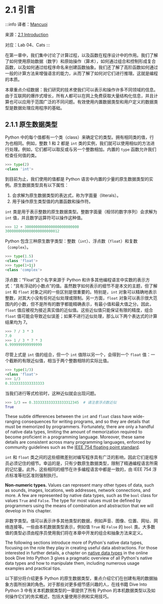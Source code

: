 # 2.1 引言

:::info
译者：[Mancuoj](https://github.com/mancuoj)

来源：[2.1 Introduction](http://composingprograms.com/pages/21-introduction.html)

对应：Lab 04、Cats
:::



在第一章中，我们集中讨论了计算过程，以及函数在程序设计中的作用。我们了解了如何使用原始数据（数字）和原始操作（算术），如何通过组合和控制形成复合函数，以及如何通过给程序命名来创建函数抽象。我们还了解了高阶函数如何通过一般的计算方法来增强语言的能力，从而了解了如何对它们进行推理。这就是编程的本质。

本章重点介绍数据：我们研究的技术使我们可以表示和操作许多不同领域的信息。由于互联网的爆炸式增长，所有人都可以在网上免费获取大量结构化信息，并且计算也可以应用于范围广泛的不同问题。有效使用内置数据类型和用户定义的数据类型是数据处理应用程序的基础。

## 2.1.1 原生数据类型

Python 中的每个值都有一个类（class）来确定它的类型。拥有相同类的值，行为也相同。例如，整数 1 和 2 都是 `int` 类的实例，我们就可以使用相似的方法进行处理。例如，它们都可以取反或与另一个整数相加。内置的 `type` 函数允许我们检查任何值的类。

```py
>>> type(2)
<class 'int'>
```

到目前为止，我们使用的值都是 Python 语言中内置的少量的原生数据类型的实例。原生数据类型具有以下属性：

1. 会求解为原生数据类型的表达式，称为字面量（literals）。
2. 用于操作原生类型值的内置函数和操作符。

`int` 类是用于表示整数的原生数据类型。整数字面量（相邻的数字序列）会求解为 `int` 值，并且数学运算符可以操作这种值。

```py
>>> 12 + 3000000000000000000000000
3000000000000000000000012
```

Python 包含三种原生数字类型：整数（`int`）、浮点数（`float`）和复数（`complex`）。

```py
>>> type(1.5)
<class 'float'>
>>> type(1+1j)
<class 'complex'>
```

浮点数：“Float”这个名字来源于 Python 和许多其他编程语言中实数的表示方式：“具有浮动的小数点”的值。虽然数字如何表示的细节不是本文的主题，但了解 `int` 和 `float` 对象之间的一些区别是很重要的。特别是，`int` 对象可以精确地表示整数，对其大小没有任何近似处理或限制。另一方面，`float` 对象可以表示很大范围内的小数，但不是所有的数字都能精确表示，有最小值和最大值之分。因此，`float` 值应被视为接近真实值的近似值。这些近似值只能保证有限的精度，组合 `float` 值可能会导致近似误差；如果不进行近似处理，那么以下两个表达式的计算结果均为 7。

```py
>>> 7 / 3 * 3
7.0
>>> 1 / 3 * 7 * 3
6.999999999999999
```

尽管上式是 `int` 值的组合，但一个 `int` 值除以另一个，会得到一个 `float` 值：一个截断的有限近似值，相当于两个整数相除的实际比值。

```py
>>> type(1/3)
<class 'float'>
>>> 1/3
0.3333333333333333
```

当我们进行等式检验时，这种近似就会出现问题。

```py
>>> 1/3 == 0.333333333333333312345  # 请注意浮点数近似
True
```

These subtle differences between the `int` and `float` class have wide-ranging consequences for writing programs, and so they are details that must be memorized by programmers. Fortunately, there are only a handful of native data types, limiting the amount of memorization required to become proficient in a programming language. Moreover, these same details are consistent across many programming languages, enforced by community guidelines such as the [IEEE 754 floating point standard](http://en.wikipedia.org/wiki/IEEE_floating_point).

`int` 和 `float` 类之间的这些细微差别对编写程序具有广泛的影响，因此它们是程序员必须记住的细节。幸运的是，只有少数原生数据类型，限制了精通编程语言所需的记忆量。此外，这些相同的细节在许多编程语言中都是一致的，由 IEEE 754 浮点标准等社区准则强制执行。

**Non-numeric types.** Values can represent many other types of data, such as sounds, images, locations, web addresses, network connections, and more. A few are represented by native data types, such as the `bool` class for values `True` and `False`. The type for most values must be defined by programmers using the means of combination and abstraction that we will develop in this chapter.

非数字类型。值可以表示许多其他类型的数据，例如声音、图像、位置、网址、网络连接等。一些由本机数据类型表示，例如值 `True` 和 `False` 的 `bool` 类。大多数值的类型必须由程序员使用我们将在本章中开发的组合和抽象方法来定义。

The following sections introduce more of Python's native data types, focusing on the role they play in creating useful data abstractions. For those interested in further details, a chapter on [native data types](http://getpython3.com/diveintopython3/native-datatypes.html) in the online book Dive Into Python 3 gives a pragmatic overview of all Python's native data types and how to manipulate them, including numerous usage examples and practical tips.

以下部分将介绍更多 Python 的原生数据类型，重点介绍它们在创建有用的数据抽象方面所扮演的角色。对于那些对更多细节感兴趣的人，在线书籍 Dive Into Python 3 中有关本机数据类型的一章提供了所有 Python 的本机数据类型以及如何操作它们的务实概述，包括大量使用示例和实用技巧。